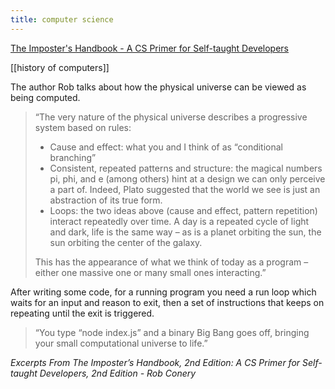 ```yaml
---
title: computer science
---
```


[The Imposter's Handbook - A CS Primer for Self-taught Developers](https://bigmachine.io/products/the-imposters-handbook/)

[[history of computers]]

The author Rob talks about how the physical universe can be viewed as being computed. 

> “The very nature of the physical universe describes a progressive system based on rules:
> - Cause and effect: what you and I think of as “conditional branching”
> - Consistent, repeated patterns and structure: the magical numbers pi, phi, and e (among others) hint at a design we can only perceive a part of. Indeed, Plato suggested that the world we see is just an abstraction of its true form.
> - Loops: the two ideas above (cause and effect, pattern repetition) interact repeatedly over time. A day is a repeated cycle of light and dark, life is the same way – as is a planet orbiting the sun, the sun orbiting the center of the galaxy.
>   
> This has the appearance of what we think of today as a program – either one massive one or many small ones interacting.”

After writing some code, for a running program you need a run loop which waits for an input and reason to exit, then a set of instructions that keeps on repeating until the exit is triggered. 

>“You type “node index.js” and a binary Big Bang goes off, bringing your small computational universe to life.”


*Excerpts From
The Imposter’s Handbook, 2nd Edition: A CS Primer for Self-taught Developers, 2nd Edition - Rob Conery*